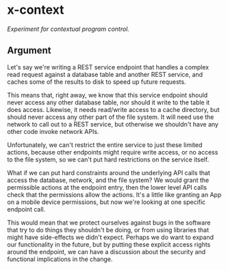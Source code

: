 # x-context

*Experiment for contextual program control.*

## Argument

Let's say we're writing a REST service endpoint that handles a complex read
request against a database table and another REST service, and caches some
of the results to disk to speed up future requests.

This means that, right away, we know that this service endpoint should never
access any other database table, nor should it write to the table it does
access.  Likewise, it needs read/write access to a cache directory, but should
never access any other part of the file system.  It will need use the network
to call out to a REST service, but otherwise we shouldn't have
any other code invoke network APIs.

Unfortunately, we can't restrict the entire service to just these limited
actions, because other endpoints might require write access, or no access to
the file system, so we can't put hard restrictions on the service itself.

What if we can put hard constraints around the underlying API calls that
access the database, network, and the file system?  We would grant the
permissible actions at the endpoint entry, then the lower level API calls
check that the permissions allow the actions.  It's a little like granting
an App on a mobile device permissions, but now we're looking at one specific
endpoint call.

This would mean that we protect ourselves against bugs in the software that
try to do things they shouldn't be doing, or from using libraries that might
have side-effects we didn't expect.  Perhaps we do want to expand our
functionality in the future, but by putting these explicit access rights around
the endpoint, we can have a discussion about the security and functional
implications in the change.
